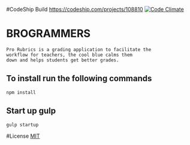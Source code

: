 #CodeShip Build
https://codeship.com/projects/108810
[![Code Climate](https://codeclimate.com/github/FullSailWDD/BROGRAMMERS/badges/gpa.svg)](https://codeclimate.com/github/FullSailWDD/BROGRAMMERS)
# BROGRAMMERS

    Pro Rubrics is a grading application to facilitate the
    workflow for teachers, the cool blue calms them
    down and helps students get better grades.

## To install run the following commands

```
npm install

```
## Start up gulp

```
gulp startup

```
#License
[MIT](http://rem.mit-license.org)
